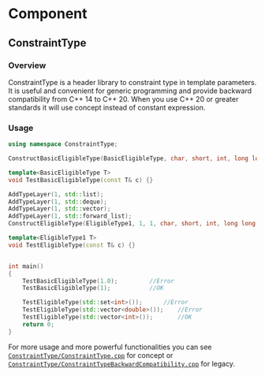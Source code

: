 # Component
## ConstraintType
### Overview
ConstraintType is a header library to constraint type in template parameters. It is useful and convenient for generic programming and provide backward compatibility from C++ 14 to C++ 20. When you use C++ 20 or greater standards it will use concept instead of constant expression.  
### Usage
```c++
using namespace ConstraintType;

ConstructBasicEligibleType(BasicEligibleType, char, short, int, long long);

template<BasicEligibleType T>
void TestBasicEligibleType(const T& c) {}

AddTypeLayer(1, std::list);
AddTypeLayer(1, std::deque);
AddTypeLayer(1, std::vector);
AddTypeLayer(1, std::forward_list);
ConstructEligibleType(EligibleType1, 1, 1, char, short, int, long long);

template<EligibleType1 T>
void TestEligibleType(const T& c) {}


int main()
{
	TestBasicEligibleType(1.0);			//Error
	TestBasicEligibleType(1);			//OK

	TestEligibleType(std::set<int>());		//Error
	TestEligibleType(std::vector<double>());	//Error
	TestEligibleType(std::vector<int>());		//OK
	return 0;
}
```  
For more usage and more powerful functionalities you can see [`ConstraintType/ConstraintType.cpp`](ConstraintType/ConstraintType.cpp) for concept or [`ConstraintType/ConstraintTypeBackwardCompatibility.cpp`](ConstraintType/ConstraintTypeBackwardCompatibility.cpp) for legacy.  
